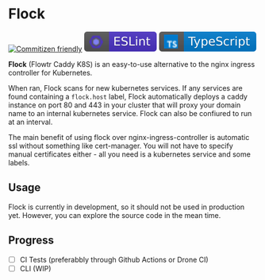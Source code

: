 # Flock

[![Commitizen friendly](https://img.shields.io/badge/commitizen-friendly-brightgreen.svg)](http://commitizen.github.io/cz-cli/)
[![Linting By ESLint](https://raw.githubusercontent.com/aleen42/badges/master/src/eslint.svg)](https://eslint.org)
[![Typescript](https://raw.githubusercontent.com/aleen42/badges/master/src/typescript.svg)](https://typescriptlang.org)

**Flock** (Flowtr Caddy K8S) is an easy-to-use alternative to the nginx ingress controller for Kubernetes.

When ran, Flock scans for new kubernetes services.
If any services are found containing a `flock.host` label,
Flock automatically deploys a caddy instance on port 80 and 443 in your cluster that
will proxy your domain name to an internal kubernetes service.
Flock can also be confiured to run at an interval.

The main benefit of using flock over nginx-ingress-controller is automatic ssl without something like cert-manager.
You will not have to specify manual certificates either - all you need is a kubernetes service and some labels.

## Usage

Flock is currently in development, so it should not be used in production yet.
However, you can explore the source code in the mean time.

## Progress

-   [ ] CI Tests (preferabbly through Github Actions or Drone CI)
-   [ ] CLI (WIP)
